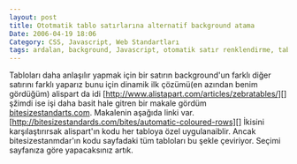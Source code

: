 ```yaml
---
layout: post
title: Ototmatik tablo satırlarına alternatif background atama
Date: 2006-04-19 18:06
Category: CSS, Javascript, Web Standartları
tags: ardalan, background, Javascript, otomatik satır renklendirme, table, zebra tablolar
---
```


Tabloları daha anlaşılır yapmak için bir satırın background'un farklı
diğer satırını farklı yaparız bunu için dinamik ilk çözümü(en azından
benim gördüğüm) alispart da idi
[http://www.alistapart.com/articles/zebratables/][]  şžimdi
ise işi daha basit hale gitren bir makale gördüm
[bitesizestandarts.com][]. Makalenin aşağıda linki var.
[http://bitesizestandards.com/bites/automatic-coloured-rows][] İkisini
karşılaştırırsak alispart'ın kodu her tabloya özel uygulanaiblir. Ancak
bitesizestanmdar'ın kodu sayfadaki tüm tabloları bu şekle çeviriyor.
Seçimi sayfanıza göre yapacaksınız artık.

  [http://www.alistapart.com/articles/zebratables/]: http://www.alistapart.com/articles/zebratables/
  [bitesizestandarts.com]: http://www.bitesizestandarts.com
  [http://bitesizestandards.com/bites/automatic-coloured-rows]: http://bitesizestandards.com/bites/automatic-coloured-rows
